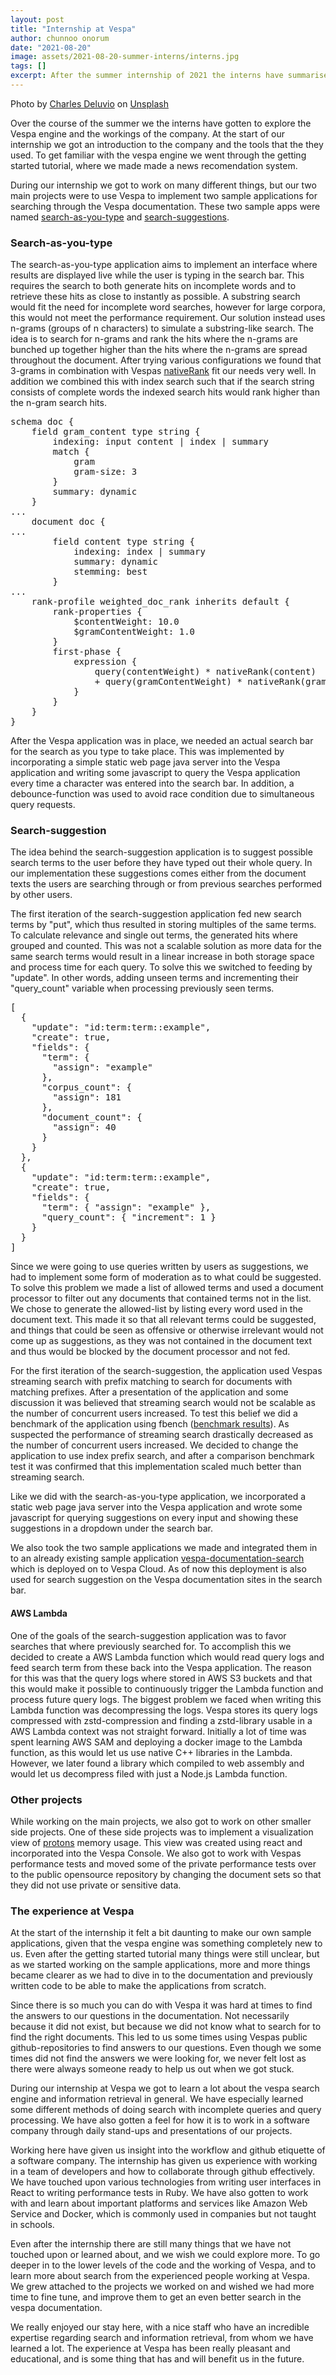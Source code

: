 ```yaml
---
layout: post
title: "Internship at Vespa"
author: chunnoo onorum
date: "2021-08-20"
image: assets/2021-08-20-summer-interns/interns.jpg
tags: []
excerpt: After the summer internship of 2021 the interns have summarised what they have done and their experience at Vespa
---
```



<p class="image credits">
Photo by <a href="https://unsplash.com/@charlesdeluvio">Charles Deluvio</a> on <a href="https://unsplash.com/s/photos/working-baby">Unsplash</a></p>

Over the course of the summer we the interns have gotten to explore the Vespa
engine and the workings of the company. At the start of our internship we got
an introduction to the company and the tools that the they used. To get
familiar with the vespa engine we went through the getting started tutorial,
where we made made a news recomendation system.

During our internship we got to work on many different things, but 
our two main projects were to use Vespa to implement two sample
applications for searching through the Vespa documentation. These two sample
apps were named
[search-as-you-type](https://github.com/vespa-engine/sample-apps/tree/master/incremental-search/search-as-you-type)
and
[search-suggestions](https://github.com/vespa-engine/sample-apps/tree/master/incremental-search/search-suggestions).

### Search-as-you-type

The search-as-you-type application aims to implement an interface where results
are displayed live while the user is typing in the search bar. This requires
the search to both generate hits on incomplete words and to retrieve these hits
as close to instantly as possible. A substring search would fit the need for
incomplete word searches, however for large corpora, this would not meet the
performance requirement. Our solution instead uses n-grams (groups of n
characters) to simulate a substring-like search. The idea is to search for
n-grams and rank the hits where the n-grams are bunched up together higher than
the hits where the n-grams are spread throughout the document. After trying
various configurations we found that 3-grams in combination with Vespas
[nativeRank](https://docs.vespa.ai/en/reference/nativerank.html) fit our needs
very well. In addition we combined this with index search such that if the
search string consists of complete words the indexed search hits would rank
higher than the n-gram search hits.

<pre>
schema doc {
    field gram_content type string {
        indexing: input content | index | summary
        match {
            gram
            gram-size: 3
        }
        summary: dynamic
    }
...
    document doc {
...
        field content type string {
            indexing: index | summary
            summary: dynamic
            stemming: best
        }
...
    rank-profile weighted_doc_rank inherits default {
        rank-properties {
            $contentWeight: 10.0
            $gramContentWeight: 1.0
        }
        first-phase {
            expression {
                query(contentWeight) * nativeRank(content)
                + query(gramContentWeight) * nativeRank(gram_content)
            }
        }
    }
}
</pre>

After the Vespa application was in place, we needed an actual search bar for
the search as you type to take place. This was implemented by incorporating a
simple static web page java server into the Vespa application and writing some
javascript to query the Vespa application every time a character was entered
into the search bar. In addition, a debounce-function was used to avoid race
condition due to simultaneous query requests.

### Search-suggestion

The idea behind the search-suggestion application is to suggest possible search
terms to the user before they have typed out their whole query. In our
implementation these suggestions comes either from the document texts the users are
searching through or from previous searches performed by other users.

The first iteration of the search-suggestion application fed new search terms
by "put", which thus resulted in storing multiples of the same terms. To
calculate relevance and single out terms, the generated hits where grouped and
counted.  This was not a scalable solution as more data for the same search
terms would result in a linear increase in both storage space and process time
for each query. To solve this we switched to feeding by "update". In other
words, adding unseen terms and incrementing their "query\_count" variable when
processing previously seen terms.

<pre>
[
  {
    "update": "id:term:term::example",
    "create": true,
    "fields": {
      "term": {
        "assign": "example"
      },
      "corpus_count": {
        "assign": 181
      },
      "document_count": {
        "assign": 40
      }
    }
  },
  {
    "update": "id:term:term::example",
    "create": true,
    "fields": {
      "term": { "assign": "example" },
      "query_count": { "increment": 1 }
    }
  }
]
</pre>

Since we were going to use queries written by users as suggestions, we had to
implement some form of moderation as to what could be suggested. To solve this
problem we made a list of allowed terms and used a document processor to filter
out any documents that contained terms not in the list. We chose to generate
the allowed-list by listing every word used in the document text. This made it
so that all relevant terms could be suggested, and things that could be seen as
offensive or otherwise irrelevant would not come up as suggestions, as they was
not contained in the document text and thus would be blocked by the document
processor and not fed.

For the first iteration of the search-suggestion, the application used Vespas
streaming search with prefix matching to search for documents with matching
prefixes. After a presentation of the application and some discussion it was
believed that streaming search would not be scalable as the number of
concurrent users increased. To test this belief we did a benchmark of the
application using fbench ([benchmark results](https://github.com/vespa-engine/sample-apps/blob/master/incremental-search/search-suggestions/README-benchmarking.md)).
As suspected the performance of streaming search drastically decreased as
the number of concurrent users increased. We decided to change the application
to use index prefix search, and after a comparison benchmark test it was
confirmed that this implementation scaled much better than streaming search.

Like we did with the search-as-you-type application, we incorporated a static
web page java server into the Vespa application and wrote some javascript for
querying suggestions on every input and showing these suggestions in a dropdown
under the search bar.

We also took the two sample applications we made and integrated them in to an
already existing sample application
[vespa-documentation-search](https://github.com/vespa-engine/sample-apps/tree/master/vespa-cloud/vespa-documentation-search)
which is deployed on to Vespa Cloud. As of now this deployment is also used for
search suggestion on the Vespa documentation sites in the search bar.

#### AWS Lambda

One of the goals of the search-suggestion application was to favor searches
that where previously searched for. To accomplish this we decided to create a AWS
Lambda function which would read query logs and feed search term from these
back into the Vespa application. The reason for this was that the query logs
where stored in AWS S3 buckets and that this would make it possible to
continuously trigger the Lambda function and process future query logs. The
biggest problem we faced when writing this Lambda function was decompressing
the logs. Vespa stores its query logs compressed with zstd-compression and
finding a zstd-library usable in a AWS Lambda context was not straight forward.
Initially a lot of time was spent learning AWS SAM and deploying a docker image
to the Lambda function, as this would let us use native C++ libraries in the
Lambda. However, we later found a library which compiled to web assembly and
would let us decompress filed with just a Node.js Lambda function.

### Other projects

While working on the main projects, we also got to work on other smaller side
projects. One of these side projects was to implement a visualization view of
[protons](https://docs.vespa.ai/en/proton.html) memory usage. This view was
created using react and incorporated into the Vespa Console. We also got to
work with Vespas performance tests and moved some of the private performance
tests over to the public opensource repository by changing the document sets so
that they did not use private or sensitive data.

### The experience at Vespa

At the start of the internship it felt a bit daunting to make our own sample 
applications, given that the vespa engine was something completely new to us. 
Even after the getting started tutorial many things were still unclear, but as we 
started working on the sample applications, more and more things became clearer as 
we had to dive in to the documentation and previously written code to be able to 
make the applications from scratch.

Since there is so much you can do with Vespa it was hard at times to find the answers 
to our questions in the documentation. Not necessarily because it did not exist, but
because we did not know what to search for to find the right documents. This led to us
some times using Vespas public github-repositories to find answers to our questions. 
Even though we some times did not find the answers we were looking for, we never felt
lost as there were always someone ready to help us out when we got stuck.

During our internship at Vespa we got to learn a lot about the vespa search
engine and information retrieval in general. We have especially learned some 
different methods of doing search with incomplete queries and query processing. 
We have also gotten a feel for how it is to work in a software company through 
daily stand-ups and presentations of our projects.

Working here have given us insight into the workflow and github etiquette of a
software company. The internship has given us experience with working in a
team of developers and how to collaborate through github effectively. We
have touched upon various technologies from writing user interfaces in React to
writing performance tests in Ruby. We have also gotten to work with and learn 
about important platforms and services like Amazon Web Service and Docker, which 
is commonly used in companies but not taught in schools. 

Even after the internship there are still many things that we have not touched 
upon or learned about, and we wish we could explore more. To go deeper in 
to the lower levels of the code and the working of Vespa, and to learn more about
search from the experienced people working at Vespa. We grew attached to the 
projects we worked on and wished we had more time to fine tune, and improve 
them to get an even better search in the vespa documentation.

We really enjoyed our stay here, with a nice staff who have an incredible
expertise regarding search and information retrieval, from whom we have learned a
lot. The experience at Vespa has been really pleasant and educational, and is some thing
that has and will benefit us in the future.